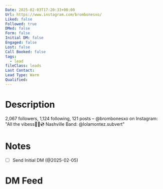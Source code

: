 ```yaml
---
Date: 2025-02-03T17:20:33+00:00
Url: https://www.instagram.com/brombonesxo/
Liked: false
Followed: true
DMed: false
Form: false
Initial DM: false
Engaged: false
Lost: false
Call Booked: false
tags:
  - lead
fileClass: leads
Last Contact: 
Lead Type: Warm
Qualified: 
---
```

# Description
2,067 followers, 1,124 following, 121 posts – @brombonesxo on Instagram: "All the vibess🧪💉💿 Nashville
Band: @lolamontez.subvert"
# Notes
- [ ] Send Initial DM (@2025-02-05)
# DM Feed
